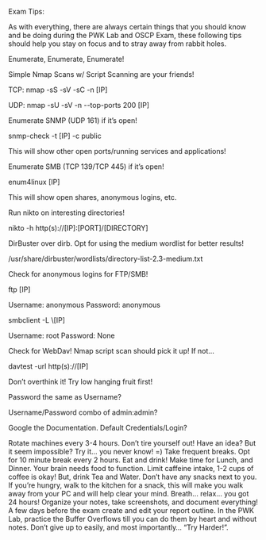 Exam Tips:

As with everything, there are always certain things that you should know and be doing during the PWK Lab and OSCP Exam, these following tips should help you stay on focus and to stray away from rabbit holes.

Enumerate, Enumerate, Enumerate!

Simple Nmap Scans w/ Script Scanning are your friends!

TCP: nmap -sS -sV -sC -n [IP]
        
UDP: nmap -sU -sV -n --top-ports 200 [IP]

Enumerate SNMP (UDP 161) if it’s open!

snmp-check -t [IP] -c public

This will show other open ports/running services and applications!

Enumerate SMB (TCP 139/TCP 445) if it’s open!

enum4linux [IP]

This will show open shares, anonymous logins, etc.

Run nikto on interesting directories!

nikto -h http(s)://[IP]:[PORT]/[DIRECTORY]

DirBuster over dirb. Opt for using the medium wordlist for better results!

/usr/share/dirbuster/wordlists/directory-list-2.3-medium.txt

Check for anonymous logins for FTP/SMB!

ftp [IP]

Username: anonymous Password: anonymous

smbclient -L \\[IP]

Username: root Password: None

Check for WebDav! Nmap script scan should pick it up! If not…

davtest -url http(s)://[IP]

Don’t overthink it! Try low hanging fruit first!

Password the same as Username?

Username/Password combo of admin:admin?

Google the Documentation. Default Credentials/Login?

Rotate machines every 3-4 hours. Don’t tire yourself out!
Have an idea? But it seem impossible? Try it… you never know! =)
Take frequent breaks. Opt for 10 minute break every 2 hours.
Eat and drink! Make time for Lunch, and Dinner. Your brain needs food to function.
Limit caffeine intake, 1-2 cups of coffee is okay! But, drink Tea and Water.
Don’t have any snacks next to you. If you’re hungry, walk to the kitchen for a snack, this will make you walk away from your PC and will help clear your mind.
Breath… relax… you got 24 hours!
Organize your notes, take screenshots, and document everything!
A few days before the exam create and edit your report outline.
In the PWK Lab, practice the Buffer Overflows till you can do them by heart and without notes.
Don’t give up to easily, and most importantly… “Try Harder!”.
